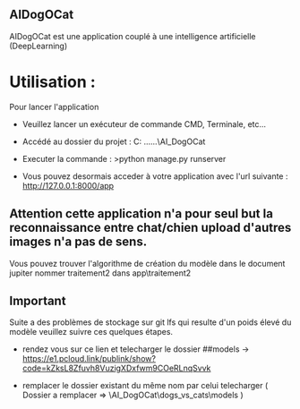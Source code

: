 ## AIDogOCat 

AIDogOCat est une application couplé à une intelligence artificielle (DeepLearning)


# Utilisation :

Pour lancer l'application 

- Veuillez lancer un exécuteur de commande CMD, Terminale, etc...

- Accédé au dossier du projet : C: \...\...\AI_DogOCat

- Executer la commande : >python manage.py runserver

- Vous pouvez desormais acceder à votre application avec l'url suivante : http://127.0.0.1:8000/app


## Attention cette application n'a pour seul but la reconnaissance entre chat/chien upload d'autres images n'a pas de sens.


Vous pouvez trouver l'algorithme de création du modèle dans le document jupiter nommer traitement2 dans app\traitement2

## Important
Suite a des problèmes de stockage sur git lfs qui resulte d'un poids élevé du modèle veuillez suivre ces quelques étapes.

- rendez vous sur ce lien et telecharger le dossier ##models -> https://e1.pcloud.link/publink/show?code=kZksL8Zfuvh8VuzigXDxfwm9COeRLnqSvvk

- remplacer le dossier existant du même nom par celui telecharger
( Dossier a remplacer => \AI_DogOCat\dogs_vs_cats\models )
